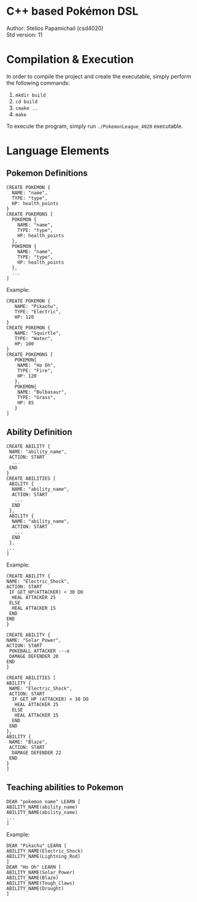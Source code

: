 # C++ based Pokémon DSL
Author: Stelios Papamichail (csd4020) <br/>
Std version: 11
# Compilation & Execution

In order to compile the project and create the executable, simply perform the following commands:
1) `mkdir build`
2) `cd build`
3) `cmake ..`
4) `make`

To execute the program, simply run `./PokemonLeague_4020` executable.

# Language Elements

## Pokemon Definitions

```
CREATE POKEMON { 
  NAME: "name", 
  TYPE: "type", 
  HP: health_points 
} 
CREATE POKEMONS [  
  POKEMON { 
    NAME: "name", 
    TYPE: "type", 
    HP: health_points 
  }, 
  POKEMON { 
    NAME: "name", 
    TYPE: "type", 
    HP: health_points 
  }, 
  ... 
]
```

Example:

```
CREATE POKEMON { 
   NAME: "Pikachu", 
   TYPE: "Electric", 
   HP: 120 
} 
CREATE POKEMON { 
   NAME: "Squirtle", 
   TYPE: "Water", 
   HP: 100 
} 
CREATE POKEMONS [ 
   POKEMON{ 
    NAME: "Ho Oh", 
    TYPE: "Fire", 
    HP: 120 
   }, 
   POKEMON{ 
    NAME: "Bulbasaur", 
    TYPE: "Grass", 
    HP: 85 
   } 
]
```


## Ability Definition 
```
CREATE ABILITY { 
 NAME: "ability_name", 
 ACTION: START  
  ... 
 END 
} 
CREATE ABILITIES [  
 ABILITY { 
  NAME: "ability_name", 
  ACTION: START  
   ... 
  END 
 }, 
 ABILITY { 
  NAME: "ability_name", 
  ACTION: START  
   ... 
  END  
 }, 
... 
]
```

Example:
 
 ```
CREATE ABILITY { 
 NAME: "Electric_Shock", 
 ACTION: START 
  IF GET_HP(ATTACKER) < 30 DO 
   HEAL ATTACKER 25 
  ELSE  
   HEAL ATTACKER 15 
  END 
 END 
}

CREATE ABILITY { 
 NAME: "Solar_Power", 
 ACTION: START 
  POKEBALL ATTACKER ---α 
  DAMAGE DEFENDER 20 
 END 
}

CREATE ABILITIES [ 
 ABILITY { 
  NAME: "Electric_Shock", 
  ACTION: START 
   IF GET_HP (ATTACKER) < 30 DO 
    HEAL ATTACKER 25 
   ELSE  
    HEAL ATTACKER 15 
   END 
  END 
 }, 
 ABILITY { 
  NAME: "Blaze", 
  ACTION: START 
   DAMAGE DEFENDER 22  
  END 
 } 
]
```

  ## Teaching abilities to Pokemon 

```
DEAR "pokemon name" LEARN [ 
ABILITY_NAME(ability_name) 
ABILITY_NAME(ability_name) 
... 
]
```

Example:

```
DEAR "Pikachu" LEARN [ 
ABILITY_NAME(Electric_Shock) 
ABILITY_NAME(Lightning_Rod) 
] 
DEAR "Ho Oh" LEARN [ 
ABILITY_NAME(Solar_Power) 
ABILITY_NAME(Blaze) 
ABILITY_NAME(Tough_Claws) 
ABILITY_NAME(Drought) 
]
```
